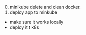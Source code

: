 0. minikube delete and clean docker.
1. deploy app to minkube
- make sure it works locally
- deploy it t k8s